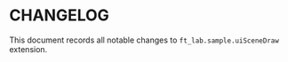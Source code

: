 # CHANGELOG

This document records all notable changes to ``ft_lab.sample.uiSceneDraw`` extension.


